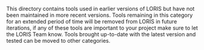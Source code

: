 This directory contains tools used in earlier versions of LORIS but 
have not been maintained in more recent versions. Tools remaining in 
this category for an extended period of time will be removed from 
LORIS in future iterations, if any of these tools are important to 
your project make sure to let the LORIS Team know. Tools brought 
up-to-date with the latest version and tested can be moved to other 
categories.